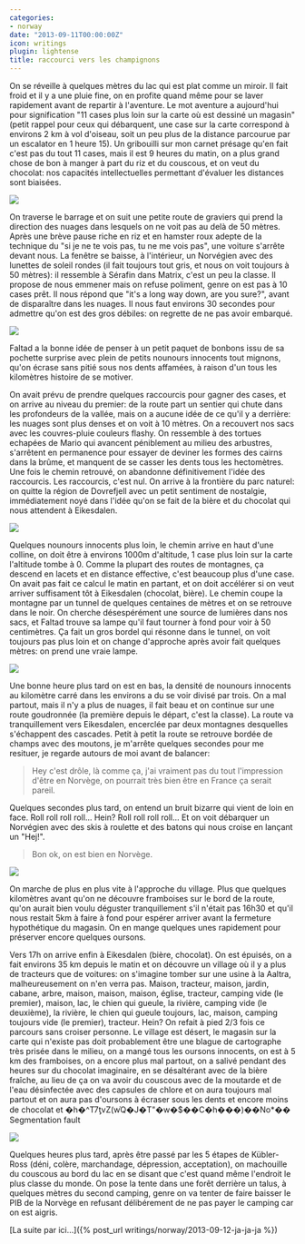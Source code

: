 ```yaml
---
categories:
- norway
date: "2013-09-11T00:00:00Z"
icon: writings
plugin: lightense
title: raccourci vers les champignons
---
```


On se réveille à quelques mètres du lac qui est plat comme un
miroir. Il fait froid et il y a une pluie fine, on en profite quand
même pour se laver rapidement avant de repartir à l'aventure. Le mot
aventure a aujourd'hui pour signification "11 cases plus loin sur la
carte où est dessiné un magasin" (petit rappel pour ceux qui
débarquent, une case sur la carte correspond à environs 2 km à vol
d'oiseau, soit un peu plus de la distance parcourue par un escalator
en 1 heure 15). Un gribouilli sur mon carnet présage qu'en fait c'est
pas du tout 11 cases, mais il est 9 heures du matin, on a plus grand
chose de bon à manger à part du riz et du couscous, et on veut du
chocolat: nos capacités intellectuelles permettant d'évaluer les
distances sont biaisées.

<img src="/img/norway/jour6-lac.jpg" data-action="zoom" />

On traverse le barrage et on suit une petite route de graviers qui
prend la direction des nuages dans lesquels on ne voit pas au delà de
50 mètres. Après une brève pause riche en riz et en hamster roux
adepte de la technique du "si je ne te vois pas, tu ne me vois pas",
une voiture s'arrête devant nous. La fenêtre se baisse, à l'intérieur,
un Norvégien avec des lunettes de soleil rondes (il fait toujours tout
gris, et nous on voit toujours à 50 mètres): il ressemble à Sérafin
dans Matrix, c'est un peu la classe. Il propose de nous emmener mais
on refuse poliment, genre on est pas à 10 cases prêt. Il nous répond
que "it's a long way down, are you sure?", avant de disparaître dans
les nuages. Il nous faut environs 30 secondes pour admettre qu'on est
des gros débiles: on regrette de ne pas avoir embarqué.

<img src="/img/norway/jour6-cabane.jpg" data-action="zoom" />

Faltad a la bonne idée de penser à un petit paquet de bonbons issu de
sa pochette surprise avec plein de petits nounours innocents tout
mignons, qu'on écrase sans pitié sous nos dents affamées, à raison
d'un tous les kilomètres histoire de se motiver.

On avait prévu de prendre quelques raccourcis pour gagner des cases, et
on arrive au niveau du premier: de la route part un sentier qui
chute dans les profondeurs de la vallée, mais on a aucune idée de ce
qu'il y a derrière: les nuages sont plus denses et on voit à 10
mètres. On a recouvert nos sacs avec les couvres-pluie couleurs
flashy. On ressemble à des tortues echapées de Mario qui avancent
péniblement au milieu des arbustres, s'arrêtent en permanence pour
essayer de deviner les formes des cairns dans la brûme, et manquent de
se casser les dents tous les hectomètres. Une fois le chemin retrouvé,
on abandonne définitivement l'idée des raccourcis. Les raccourcis, c'est
nul. On arrive à la frontière du parc naturel: on quitte la région de
Dovrefjell avec un petit sentiment de nostalgie, immédiatement noyé dans
l'idée qu'on se fait de la bière et du chocolat qui nous attendent à
Eikesdalen.

<img src="/img/norway/jour6-shortcut.jpg" data-action="zoom" />

Quelques nounours innocents plus loin, le chemin arrive en haut d'une
colline, on doit être à environs 1000m d'altitude, 1 case plus loin
sur la carte l'altitude tombe à 0. Comme la plupart des routes de
montagnes, ça descend en lacets et en distance effective, c'est
beaucoup plus d'une case. On avait pas fait ce calcul le matin en
partant, et on doit accélérer si on veut arriver suffisament tôt à
Eikesdalen (chocolat, bière). Le chemin coupe la montagne par un
tunnel de quelques centaines de mètres et on se retrouve dans le noir.
On cherche désespérément une source de lumières dans nos sacs, et
Faltad trouve sa lampe qu'il faut tourner à fond pour voir à 50
centimètres. Ça fait un gros bordel qui résonne dans le tunnel, on
voit toujours pas plus loin et on change d'approche après avoir fait
quelques mètres: on prend une vraie lampe.

<img src="/img/norway/jour6-topofthepop.jpg" data-action="zoom" />

Une bonne heure plus tard on est en bas, la densité de nounours innocents
au kilomètre carré dans les environs a du se voir divisé par trois. On a
mal partout, mais il n'y a plus de nuages, il fait beau et on continue
sur une route goudronnée (la première depuis le départ, c'est la
classe). La route va tranquillement vers Eikesdalen, encerclée par deux
montagnes desquelles s'échappent des cascades. Petit à petit la route se
retrouve bordée de champs avec des moutons, je m'arrête quelques
secondes pour me resituer, je regarde autours de moi avant de balancer:

> Hey c'est drôle, là comme ça, j'ai vraiment pas du tout
> l'impression d'être en Norvège, on pourrait très bien être en France
> ça serait pareil.

Quelques secondes plus tard, on entend un bruit bizarre qui vient de
loin en face. Roll roll roll roll... Hein? Roll roll roll roll...  Et
on voit débarquer un Norvégien avec des skis à roulette et des batons
qui nous croise en lançant un "Hej!".

> Bon ok, on est bien en Norvège.

<img src="/img/norway/jour6-roll.jpg" data-action="zoom" />

On marche de plus en plus vite à l'approche du village. Plus que
quelques kilomètres avant qu'on ne découvre framboises sur le bord de
la route, qu'on aurait bien voulu déguster tranquillement s'il n'était
pas 16h30 et qu'il nous restait 5km à faire à fond pour espérer arriver
avant la fermeture hypothétique du magasin. On en mange quelques unes
rapidement pour préserver encore quelques oursons.

Vers 17h on arrive enfin à Eikesdalen (bière, chocolat). On est
épuisés, on a fait environs 35 km depuis le matin et on découvre un
village où il y a plus de tracteurs que de voitures: on s'imagine
tomber sur une usine à la Aaltra, malheureusement on n'en verra
pas. Maison, tracteur, maison, jardin, cabane, arbre, maison, maison,
maison, église, tracteur, camping vide (le premier), maison, lac, le
chien qui gueule, la rivière, camping vide (le deuxième), la rivière,
le chien qui gueule toujours, lac, maison, camping toujours vide (le
premier), tracteur. Hein? On refait à pied 2/3 fois ce parcours sans
croiser personne. Le village est désert, le magasin sur la carte qui
n'existe pas doit probablement être une blague de cartographe très
prisée dans le milieu, on a mangé tous les oursons innocents, on est à
5 km des framboises, on a encore plus mal partout, on a salivé pendant
des heures sur du chocolat imaginaire, en se désaltérant avec de la
bière fraîche, au lieu de ça on va avoir du couscous avec de la
moutarde et de l'eau désinfectée avec des capsules de chlore et on
aura toujours mal partout et on aura pas d'oursons à écraser sous les
dents et encore moins de chocolat et
�h�^T7ƫvZ(w֫Q�J�T"�w�$��C�h���)��No*�� Segmentation fault

<img src="/img/norway/jour6-cool.jpg" data-action="zoom" />

Quelques heures plus tard, après être passé par les 5 étapes de
Kübler-Ross (déni, colère, marchandage, dépression, acceptation), on
machouille du couscous au bord du lac en se disant que c'est quand même
l'endroit le plus classe du monde. On pose la tente dans une forêt
derrière un talus, à quelques mètres du second camping, genre on va
tenter de faire baisser le PIB de la Norvège en refusant délibérement de
ne pas payer le camping car on est aigris.


[La suite par ici...]({% post_url writings/norway/2013-09-12-ja-ja-ja %})
